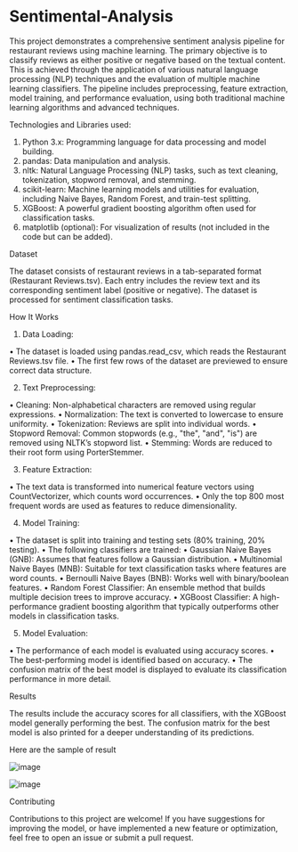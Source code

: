 # Sentimental-Analysis

This project demonstrates a comprehensive sentiment analysis pipeline for restaurant reviews using machine learning. The primary objective is to classify reviews as either positive or negative based on the textual content. This is achieved through the application of various natural language processing (NLP) techniques and the evaluation of multiple machine learning classifiers. The pipeline includes preprocessing, feature extraction, model training, and performance evaluation, using both traditional machine learning algorithms and advanced techniques.

Technologies and Libraries used:

1. Python 3.x: Programming language for data processing and model building.
2. pandas: Data manipulation and analysis.
3. nltk: Natural Language Processing (NLP) tasks, such as text cleaning, tokenization, stopword removal, and stemming.
4. scikit-learn: Machine learning models and utilities for evaluation, including Naive Bayes, Random Forest, and train-test splitting.
5. XGBoost: A powerful gradient boosting algorithm often used for classification tasks.
6. matplotlib (optional): For visualization of results (not included in the code but can be added).
   
Dataset

The dataset consists of restaurant reviews in a tab-separated format (Restaurant Reviews.tsv). Each entry includes the review text and its corresponding sentiment label (positive or negative). The dataset is processed for sentiment classification tasks.

How It Works

1. Data Loading:
   
• The dataset is loaded using pandas.read_csv, which reads the Restaurant Reviews.tsv file.
• The first few rows of the dataset are previewed to ensure correct data structure.

2. Text Preprocessing:
   
• Cleaning: Non-alphabetical characters are removed using regular expressions.
• Normalization: The text is converted to lowercase to ensure uniformity.
• Tokenization: Reviews are split into individual words.
• Stopword Removal: Common stopwords (e.g., "the", "and", "is") are removed using NLTK’s stopword list.
• Stemming: Words are reduced to their root form using PorterStemmer.

3. Feature Extraction:
   
• The text data is transformed into numerical feature vectors using CountVectorizer, which counts word occurrences.
• Only the top 800 most frequent words are used as features to reduce dimensionality.

4. Model Training:
   
• The dataset is split into training and testing sets (80% training, 20% testing).
• The following classifiers are trained:
• Gaussian Naive Bayes (GNB): Assumes that features follow a Gaussian distribution.
• Multinomial Naive Bayes (MNB): Suitable for text classification tasks where features are word counts.
• Bernoulli Naive Bayes (BNB): Works well with binary/boolean features.
• Random Forest Classifier: An ensemble method that builds multiple decision trees to improve accuracy.
• XGBoost Classifier: A high-performance gradient boosting algorithm that typically outperforms other models in classification tasks.

5. Model Evaluation:
   
• The performance of each model is evaluated using accuracy scores.
• The best-performing model is identified based on accuracy.
• The confusion matrix of the best model is displayed to evaluate its classification performance in more detail.

Results

The results include the accuracy scores for all classifiers, with the XGBoost model generally performing the best. The confusion matrix for the best model is also printed for a deeper understanding of its predictions.

Here are the sample of result

![image](https://github.com/user-attachments/assets/d042bf66-341c-4d80-873c-73d59f997394)

![image](https://github.com/user-attachments/assets/6ea5237d-cb2d-47b4-b1b1-5d26bf61c5cb)

Contributing

Contributions to this project are welcome! If you have suggestions for improving the model, or have implemented a new feature or optimization, feel free to open an issue or submit a pull request.
